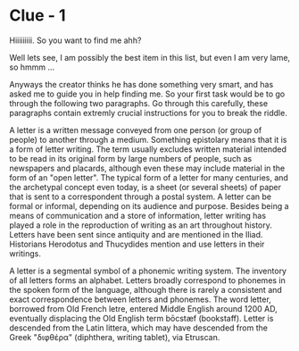 # Clue - 1

Hiiiiiiiii. So you want to find me ahh? 

Well lets see, I am possibly the best item in this list, but even I am very lame, so hmmm ...

Anyways the creator thinks he has done something very smart, and has asked me to guide you in help finding me. So your first task would be to go through the following two paragraphs. Go through this carefully, these paragraphs contain extremly crucial instructions for you to break the riddle.

A letter is a written message conveyed from one person (or group of people) to another through a medium. Something epistolary means that it is a form of letter writing. The term usually excludes written material intended to be read in its original form by large numbers of people, such as newspapers and placards, although even these may include material in the form of an "open letter". The typical form of a letter for many centuries, and the archetypal concept even today, is a sheet (or several sheets) of paper that is sent to a correspondent through a postal system. A letter can be formal or informal, depending on its audience and purpose. Besides being a means of communication and a store of information, letter writing has played a role in the reproduction of writing as an art throughout history. Letters have been sent since antiquity and are mentioned in the Iliad. Historians Herodotus and Thucydides mention and use letters in their writings.

A letter is a segmental symbol of a phonemic writing system. The inventory of all letters forms an alphabet. Letters broadly correspond to phonemes in the spoken form of the language, although there is rarely a consistent and exact correspondence between letters and phonemes. The word letter, borrowed from Old French letre, entered Middle English around 1200 AD, eventually displacing the Old English term bōcstæf (bookstaff). Letter is descended from the Latin littera, which may have descended from the Greek "διφθέρα" (diphthera, writing tablet), via Etruscan.
